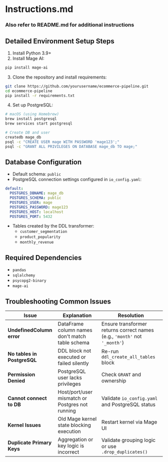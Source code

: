 # Instructions.md
### Also refer to README.md for additional instructions
## Detailed Environment Setup Steps
1. Install Python 3.9+  
2. Install Mage AI:
```bash
pip install mage-ai
```

3. Clone the repository and install requirements:
```bash
git clone https://github.com/yourusername/ecommerce-pipeline.git
cd ecommerce-pipeline
pip install -r requirements.txt
```

4. Set up PostgreSQL:
```bash
# macOS (using Homebrew)
brew install postgresql
brew services start postgresql

# Create DB and user
createdb mage_db
psql -c "CREATE USER mage WITH PASSWORD 'mage123';"
psql -c "GRANT ALL PRIVILEGES ON DATABASE mage_db TO mage;"
```

## Database Configuration
- Default schema: `public`
- PostgreSQL connection settings configured in `io_config.yaml`:
```yaml
default:
  POSTGRES_DBNAME: mage_db
  POSTGRES_SCHEMA: public
  POSTGRES_USER: mage
  POSTGRES_PASSWORD: mage123
  POSTGRES_HOST: localhost
  POSTGRES_PORT: 5432
```

- Tables created by the DDL transformer:
  - `customer_segmentation`
  - `product_popularity`
  - `monthly_revenue`

## Required Dependencies
- `pandas`
- `sqlalchemy`
- `psycopg2-binary`
- `mage-ai`

## Troubleshooting Common Issues

| Issue                        | Explanation                                                   | Resolution                                                                 |
|-----------------------------|---------------------------------------------------------------|---------------------------------------------------------------------------|
| **UndefinedColumn error**   | DataFrame column names don't match table schema               | Ensure transformer returns correct names (e.g., `'month'` not `'_month'`) |
| **No tables in PostgreSQL** | DDL block not executed or failed silently                     | Re-run `ddl_create_all_tables` block                                      |
| **Permission Denied**       | PostgreSQL user lacks privileges                              | Check `GRANT` and ownership                                               |
| **Cannot connect to DB**    | Host/port/user mismatch or Postgres not running               | Validate `io_config.yaml` and PostgreSQL status                           |
| **Kernel Issues**           | Old Mage kernel state blocking execution                      | Restart kernel via Mage UI                                                |
| **Duplicate Primary Keys**  | Aggregation or key logic is incorrect                         | Validate grouping logic or use `.drop_duplicates()`                       |
